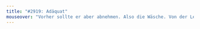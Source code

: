 ```yaml
---
title: "#2919: Adäquat"
mouseover: "Vorher sollte er aber abnehmen. Also die Wäsche. Von der Leine."
---
```

